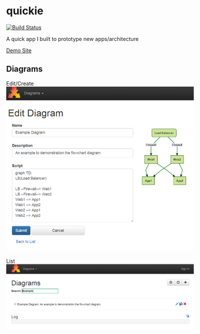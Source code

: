 # quickie
[![Build Status](https://travis-ci.org/savantly-net/quickie.svg?branch=master)](https://travis-ci.org/savantly-net/quickie)

A quick app I built to prototype new apps/architecture  

[Demo Site](https://quickieapp.herokuapp.com/)


## Diagrams

Edit/Create  
![Edit-Create-Diagram](./screenshots/DiagramEdit.PNG?raw=true)

List
![List-Diagrams](./screenshots/DiagramList.PNG?raw=true)
